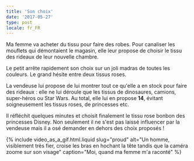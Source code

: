 ```yaml
---
title: 'Son choix'
date: '2017-05-27'
type: post
locale: fr_FR
---
```


Ma femme va acheter du tissu pour faire des robes. Pour canaliser les mouflets qui démontaient le magasin, elle leur propose de choisir le tissu des rideaux de leur nouvelle chambre. 

<!-- more -->

Le petit arrête rapidement son choix sur un joli madras de toutes les couleurs. Le grand hésite entre deux tissus roses.

La vendeuse lui propose de lui montrer tout ce qu'elle a en stock pour faire des rideaux : elle ne lui déroule que les tissus de dinosaures, camions, super-héros ou Star Wars. Au total, elle lui en propose **14**, évitant soigneusement les tissus roses, de princesses etc.

Il réfléchit quelques minutes et choisit finalement le tissu rose bonbon des princesses Disney. Non seulement il ne s'est pas laissé influencer par la vendeuse mais il a osé demander en dehors des choix proposés !

{% include video_as_a_gif.html.liquid
    slug="proud"
    alt="Un homme, visiblement très fier, croise les bras en hochant la tête tandis que la caméra zoome sur son visage"
    caption="Moi, quand ma femme m'a raconté"
%}





